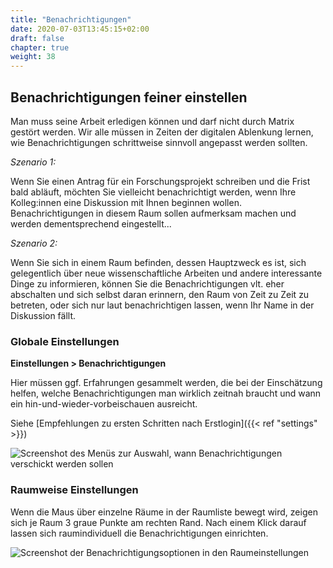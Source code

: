 ```yaml
---
title: "Benachrichtigungen"
date: 2020-07-03T13:45:15+02:00
draft: false
chapter: true
weight: 38
---
```

## Benachrichtigungen feiner einstellen

Man muss seine Arbeit erledigen können und darf nicht durch Matrix gestört werden. Wir alle müssen in Zeiten der digitalen Ablenkung lernen, wie Benachrichtigungen schrittweise sinnvoll angepasst werden sollten.

*Szenario 1:*

Wenn Sie einen Antrag für ein Forschungsprojekt schreiben und die Frist bald abläuft, möchten Sie vielleicht benachrichtigt werden, wenn Ihre Kolleg:innen eine Diskussion mit Ihnen beginnen wollen. Benachrichtigungen in diesem Raum sollen aufmerksam machen und werden dementsprechend eingestellt...

*Szenario 2:*

Wenn Sie sich in einem Raum befinden, dessen Hauptzweck es ist, sich gelegentlich über neue wissenschaftliche Arbeiten und andere interessante Dinge zu informieren, können Sie die Benachrichtigungen vlt. eher abschalten und sich selbst daran erinnern, den Raum von Zeit zu Zeit zu betreten, oder sich nur laut benachrichtigen lassen, wenn Ihr Name in der Diskussion fällt.

### Globale Einstellungen

**Einstellungen > Benachrichtigungen**

Hier müssen ggf. Erfahrungen gesammelt werden, die bei der Einschätzung helfen, welche Benachrichtigungen man wirklich zeitnah braucht und wann ein hin-und-wieder-vorbeischauen ausreicht.

Siehe [Empfehlungen zu ersten Schritten nach Erstlogin]({{< ref "settings" >}})

![Screenshot des Menüs zur Auswahl, wann Benachrichtigungen verschickt werden sollen](/images/notifications2.webp)

### Raumweise Einstellungen

Wenn die Maus über einzelne Räume in der Raumliste bewegt wird, zeigen sich je Raum 3 graue Punkte am rechten Rand. Nach einem Klick darauf lassen sich raumindividuell die Benachrichtigungen einrichten.

![Screenshot der Benachrichtigungsoptionen in den Raumeinstellungen](/images/notification-rooms.webp)


